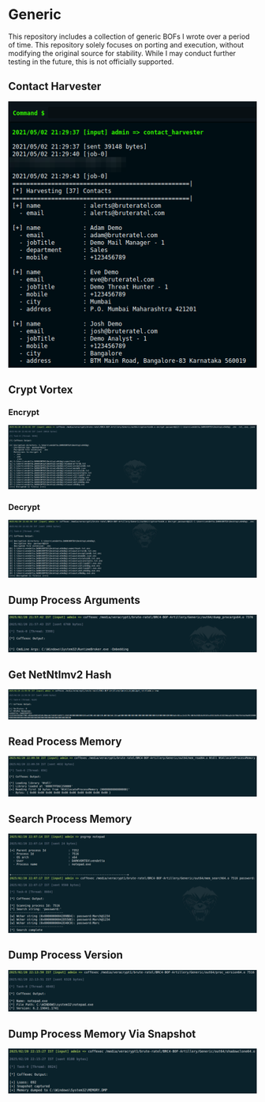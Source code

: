 # Generic

This repository includes a collection of generic BOFs I wrote over a period of time. This repository solely focuses on porting and execution, without modifying the original source for stability. While I may conduct further testing in the future, this is not officially supported.

## Contact Harvester

![](img/contact_harvester.png)

## Crypt Vortex 

### Encrypt

![](img/cryptvortex_1.png)

### Decrypt

![](img/cryptvortex_2.png)

## Dump Process Arguments

![](img/dump_proc_args.png)

## Get NetNtlmv2 Hash

![](img/get_netntlm.png)

## Read Process Memory

![](img/mem_read.png)

## Search Process Memory

![](img/mem_search.png)

## Dump Process Version

![](img/proc_version.png)

## Dump Process Memory Via Snapshot

![](img/shadowclone.png)